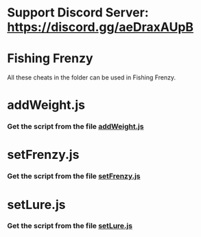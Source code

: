 # Support Discord Server: https://discord.gg/aeDraxAUpB

# Fishing Frenzy

All these cheats in the folder can be used in Fishing Frenzy.

# addWeight.js

### Get the script from the file [addWeight.js](https://raw.githubusercontent.com/Jude-Gideon/Blooket/main/Fishing-Frenzy/addWeight.js)

# setFrenzy.js

### Get the script from the file [setFrenzy.js](https://raw.githubusercontent.com/Jude-Gideon/Blooket/main/Fishing-Frenzy/setFrenzy.js)

# setLure.js

### Get the script from the file [setLure.js](https://raw.githubusercontent.com/Jude-Gideon/Blooket/main/Fishing-Frenzy/setLure.js)
